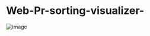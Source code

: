 # Web-Pr-sorting-visualizer-
![image](https://github.com/kaveripawar/Web-Pr-sorting-visualizer-/assets/99605204/bcda9a12-7916-4957-9387-c27febaa9d9b)
